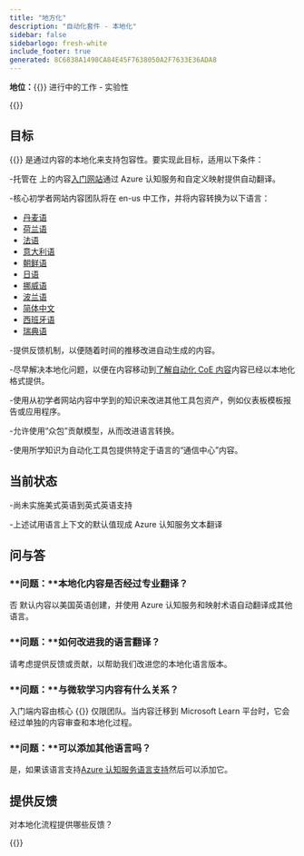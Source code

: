 ```yaml
---
title: "地方化"
description: "自动化套件 - 本地化"
sidebar: false
sidebarlogo: fresh-white
include_footer: true
generated: 8C6838A1498CA84E45F7638050A2F7633E36ADA8
---
```


**地位：**{{<externalImage src="https://github.githubassets.com/images/icons/emoji/unicode/1f6a7.png" size="16x16" text="Construction Icon">}} 进行中的工作 - 实验性

{{<toc>}}

## 目标

{{<product-name>}} 是通过内容的本地化来支持包容性。要实现此目标，适用以下条件：

-托管在 上的内容[入门网站](https://aka.ms/ak4pp/starter)通过 Azure 认知服务和自定义映射提供自动翻译。

-核心初学者网站内容团队将在 en-us 中工作，并将内容转换为以下语言：

  - [丹麦语](https://microsoft.github.io/powercat-automation-kit/da/)
  - [荷兰语](https://microsoft.github.io/powercat-automation-kit/nl/)
  - [法语](https://microsoft.github.io/powercat-automation-kit/fr/)
  - [意大利语](https://microsoft.github.io/powercat-automation-kit/it/)
  - [朝鲜语](https://microsoft.github.io/powercat-automation-kit/ko/)
  - [日语](https://microsoft.github.io/powercat-automation-kit/ja/)
  - [挪威语](https://microsoft.github.io/powercat-automation-kit/nb/)
  - [波兰语](https://microsoft.github.io/powercat-automation-kit/pl/)
  - [简体中文](https://microsoft.github.io/powercat-automation-kit/zh-hans)
  - [西班牙语](https://microsoft.github.io/powercat-automation-kit/es/)
  - [瑞典语](https://microsoft.github.io/powercat-automation-kit/sv/)

-提供反馈机制，以便随着时间的推移改进自动生成的内容。

-尽早解决本地化问题，以便在内容移动到[了解自动化 CoE 内容](https://aka.ms/AutomationCoE)内容已经以本地化格式提供。

-使用从初学者网站内容中学到的知识来改进其他工具包资产，例如仪表板模板报告或应用程序。

-允许使用“众包”贡献模型，从而改进语言转换。

-使用所学知识为自动化工具包提供特定于语言的“通信中心”内容。

## 当前状态

-尚未实施美式英语到英式英语支持

-上述试用语言上下文的默认值现成 Azure 认知服务文本翻译

## 问与答

### **问题：**本地化内容是否经过专业翻译？

否 默认内容以美国英语创建，并使用 Azure 认知服务和映射术语自动翻译成其他语言。

### **问题：**如何改进我的语言翻译？

请考虑提供反馈或贡献，以帮助我们改进您的本地化语言版本。

### **问题：**与微软学习内容有什么关系？

入门端内容由核心 {{<product-name>}} 仅限团队。当内容迁移到 Microsoft Learn 平台时，它会经过单独的内容审查和本地化过程。

### **问题：**可以添加其他语言吗？

是，如果该语言支持[Azure 认知服务语言支持](https://learn.microsoft.com/azure/cognitive-services/language-support)然后可以添加它。

## 提供反馈

对本地化流程提供哪些反馈？

{{<questions name="/content/zh-hans/localization.json" completed="感谢您完成问题" shownavigationbuttons="false" locale="zh-hans">}}
